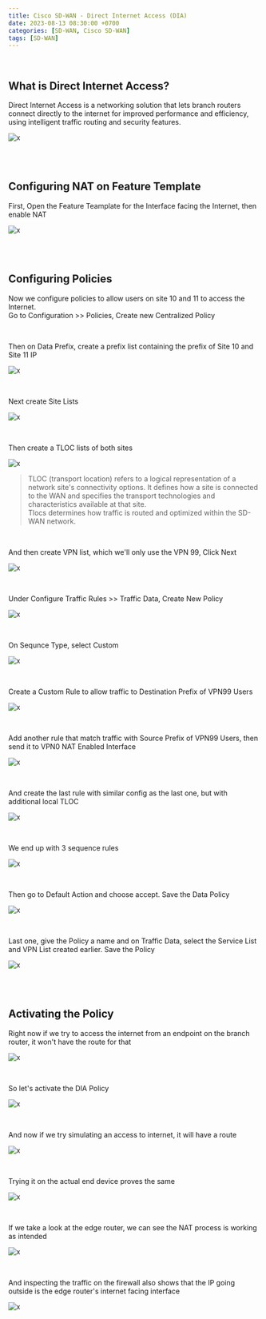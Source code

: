 ```yaml
---
title: Cisco SD-WAN - Direct Internet Access (DIA)
date: 2023-08-13 08:30:00 +0700
categories: [SD-WAN, Cisco SD-WAN]
tags: [SD-WAN]
---
```


<br>

## What is Direct Internet Access?

Direct Internet Access is a networking solution that lets branch routers connect directly to the internet for improved performance and efficiency, using intelligent traffic routing and security features.

![x](/static/2023-08-13-sdwan-dia/01.png)

<br>
<br>

## Configuring NAT on Feature Template

First, Open the Feature Teamplate for the Interface facing the Internet, then enable NAT

![x](/static/2023-08-13-sdwan-dia/02.png)

<br>
<br>

## Configuring Policies

Now we configure policies to allow users on site 10 and 11 to access the Internet. <br>
Go to Configuration >> Policies, Create new Centralized Policy

<br>

Then on Data Prefix, create a prefix list containing the prefix of Site 10 and Site 11 IP

![x](/static/2023-08-13-sdwan-dia/03.png)

<br>

Next create Site Lists

![x](/static/2023-08-13-sdwan-dia/04.png)

<br>

Then create a TLOC lists of both sites

![x](/static/2023-08-13-sdwan-dia/05.png)

> TLOC (transport location) refers to a logical representation of a network site's connectivity options. It defines how a site is connected to the WAN and specifies the transport technologies and characteristics available at that site. <br> Tlocs determines how traffic is routed and optimized within the SD-WAN network.

<br>

And then create VPN list, which we'll only use the VPN 99, Click Next

![x](/static/2023-08-13-sdwan-dia/06.png)

<br>

Under Configure Traffic Rules >> Traffic Data, Create New Policy

![x](/static/2023-08-13-sdwan-dia/07.png)

<br>

On Sequnce Type, select Custom

![x](/static/2023-08-13-sdwan-dia/08.png)

<br>

Create a Custom Rule to allow traffic to Destination Prefix of VPN99 Users

![x](/static/2023-08-13-sdwan-dia/09.png)

<br>

Add another rule that match traffic with Source Prefix of VPN99 Users, then send it to VPN0 NAT Enabled Interface

![x](/static/2023-08-13-sdwan-dia/10.png)

<br>

And create the last rule with similar config as the last one, but with additional local TLOC

![x](/static/2023-08-13-sdwan-dia/11.png)

<br>

We end up with 3 sequence rules

![x](/static/2023-08-13-sdwan-dia/12.png)

<br>

Then go to Default Action and choose accept. Save the Data Policy

![x](/static/2023-08-13-sdwan-dia/13.png)

<br>

Last one, give the Policy a name and on Traffic Data, select the Service List and VPN List created earlier. Save the Policy

![x](/static/2023-08-13-sdwan-dia/14.png)


<br>
<br>

## Activating the Policy

Right now if we try to access the internet from an endpoint on the branch router, it won't have the route for that

![x](/static/2023-08-13-sdwan-dia/15.png)

<br>

So let's activate the DIA Policy

![x](/static/2023-08-13-sdwan-dia/16.png)

<br>

And now if we try simulating an access to internet, it will have a route

![x](/static/2023-08-13-sdwan-dia/17.png)

<br>

Trying it on the actual end device proves the same

![x](/static/2023-08-13-sdwan-dia/18.png)


<br>

If we take a look at the edge router, we can see the NAT process is working as intended

![x](/static/2023-08-13-sdwan-dia/19.png)

<br>

And inspecting the traffic on the firewall also shows that the IP going outside is the edge router's internet facing interface

![x](/static/2023-08-13-sdwan-dia/20.png)


<br>
